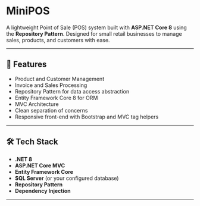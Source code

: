 # MiniPOS

A lightweight Point of Sale (POS) system built with **ASP.NET Core 8** using the **Repository Pattern**. Designed for small retail businesses to manage sales, products, and customers with ease.

---

## 🚀 Features

- Product and Customer Management
- Invoice and Sales Processing
- Repository Pattern for data access abstraction
- Entity Framework Core 8 for ORM
- MVC Architecture
- Clean separation of concerns
- Responsive front-end with Bootstrap and MVC tag helpers

---

## 🛠️ Tech Stack

- **.NET 8**
- **ASP.NET Core MVC**
- **Entity Framework Core**
- **SQL Server** (or your configured database)
- **Repository Pattern**
- **Dependency Injection**

---

